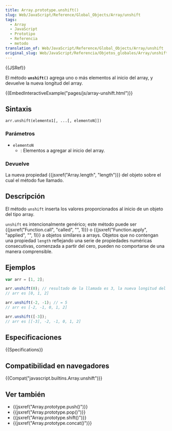 ```yaml
---
title: Array.prototype.unshift()
slug: Web/JavaScript/Reference/Global_Objects/Array/unshift
tags:
  - Array
  - JavaScript
  - Prototipo
  - Referencia
  - metodo
translation_of: Web/JavaScript/Reference/Global_Objects/Array/unshift
original_slug: Web/JavaScript/Referencia/Objetos_globales/Array/unshift
---
```


{{JSRef}}

El método **`unshift()`** agrega uno o más elementos al inicio del array, y devuelve la nueva longitud del array.

{{EmbedInteractiveExample("pages/js/array-unshift.html")}}

## Sintaxis

```
arr.unshift(elemento1[, ...[, elementoN]])
```

### Parámetros

- `elementoN`
  - : Elementos a agregar al inicio del array.

### Devuelve

La nueva propiedad {{jsxref("Array.length", "length")}} del objeto sobre el cual el método fue llamado.

## Descripción

El método `unshift` inserta los valores proporcionados al inicio de un objeto del tipo array.

`unshift` es intencionalmente genérico; este método puede ser {{jsxref("Function.call", "called", "", 1)}} o {{jsxref("Function.apply", "applied", "", 1)}} a objetos similares a arrays. Objetos que no contengan una propiedad `length` reflejando una serie de propiedades numéricas consecutivas, comenzada a partir del cero, pueden no comportarse de una manera comprensible.

## Ejemplos

```js
var arr = [1, 2];

arr.unshift(0); // resultado de la llamada es 3, la nueva longitud del array
// arr es [0, 1, 2]

arr.unshift(-2, -1); // = 5
// arr es [-2, -1, 0, 1, 2]

arr.unshift([-3]);
// arr es [[-3], -2, -1, 0, 1, 2]
```

## Especificaciones

{{Specifications}}

## Compatibilidad en navegadores

{{Compat("javascript.builtins.Array.unshift")}}

## Ver también

- {{jsxref("Array.prototype.push()")}}
- {{jsxref("Array.prototype.pop()")}}
- {{jsxref("Array.prototype.shift()")}}
- {{jsxref("Array.prototype.concat()")}}
